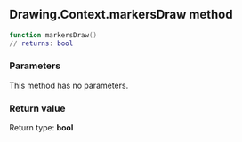 ## Drawing.Context.markersDraw method


```lua
function markersDraw()
// returns: bool
```


### Parameters

This method has no parameters.

### Return value

Return type: **bool**

